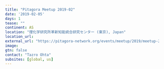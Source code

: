 ```yaml
---
title: "Pitagora Meetup 2019-02"
date: '2019-02-05'
days: 1
tease: ""
continent: AS
location: "理化学研究所革新知能統合研究センター (東京), Japan"
location_url:
external_url: "https://pitagora-network.org/events/meetup/2019/meetup-201902"
image:
gtn: false
contact: "Tazro Ohta"
subsites: [global, us]
---
```

